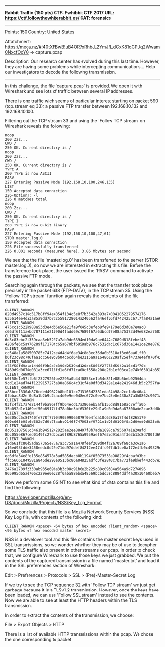 -----
**Rabbit Traffic (150 pts)
CTF: Fwhibbit CTF 2017
URL: https://ctf.followthewhiterabbit.es/
CAT: forensics**

-----

Points: 150 
Country: United States 

Attatchment: https://mega.nz/#!40tXFBwB!uB4OR7xRhbJ_2YmJN_dCxK81oCPUq2Wwam0NxcfOoYQ -> capture.pcap

Description: Our research center has evolved during this last time. However, they are having some problems while intercepting communications... Help our investigators to decode the following transmission.

-----

In this challenge, the file 'capture.pcap' is provided. We open it with Wireshark and see lots of traffic between several IP addresses.

There is one traffic wich seems of particular interest starting on packet 590 (tcp.stream eq 33): a passive FTP transfer between 192.168.10.132 and 192.168.10.100.

Filtering out the TCP stream 33 and using the 'Follow TCP stream' on Wireshark reveals the following:

```
noop
200 Zzz...
CWD /
250 OK. Current directory is /
noop
200 Zzz...
CWD /
250 OK. Current directory is /
TYPE A
200 TYPE is now ASCII
PASV
227 Entering Passive Mode (192,168,10,100,246,135)
LIST
150 Accepted data connection
226-Options: -l 
226 0 matches total
noop
200 Zzz...
CWD /
250 OK. Current directory is /
TYPE I
200 TYPE is now 8-bit binary
PASV
227 Entering Passive Mode (192,168,10,100,47,61)
STOR master.log.0
150 Accepted data connection
226-File successfully transferred
226 0.001 seconds (measured here), 3.86 Mbytes per second
```

We see that the file 'master.log.0' has been transferred to the server (STOR master.log.0), so now we are interested in extracting this file. Before the transference took place, the user issued the 'PASV' command to activate the passive FTP mode.

Searching again through the packets, we see that the transfer took place precisely in the packet 638 (FTP-DATA), in the TCP stream 35. Using the 'Follow TCP stream' function again reveals the contents of the file transferred:

```
CLIENT_RANDOM 820d4957c16c517b8ff94e4054f134c5e8f7b3542a393a740041052279574176 635614ee4da3a85a9dd7b7d25591728014a240562fa46ef26fd742425c6717fa84a1ae60c460a1f70eeaa63e98ba88c7
CLIENT_RANDOM 475cc1c522b988a53d3e4d56e50e21fa9f045c3efeb8fe94179e6d3d0a7e8ac0 c66df6f11aebd787111e21b90d4fadd69c7689f67a6dbcd07e08a75373d49e682ea7603c334592bdc3f2d1f1e3707e4d
CLIENT_RANDOM 6d3c83ebc21359caa3eb5297a7ab9de6394ed10da9ae6442c7689d818febef48 4206fe6c5a976289f17178fc65a670bf6958ab976c7532dcc1c676d36a14e1ce20e87627a76ab6855a63e8c24464e273
CLIENT_RANDOM cc548a1a586500785c7412de4d4d4f6ae34c8d8ec36da0b3518af3ed6aa61ff0 b6f23c98c786faa1cc56e958b04c6cd64be3115a9a164860229af25ef4733e4ef070f4297c873b5e4153382bd31fd05c
CLIENT_RANDOM c75f58fd9a1a14466f9b8e9b390d2539ad120eb5866f27753d5942a16ed1f70b 5469d9d0676e081a3ce6718fd1a6fd71ca00cf558a200e26b1ef03ca2e74bf63014b35312c42c568b9385a1b3f003e9a
CLIENT_RANDOM b0f58e1e571fb6f23279260be2295a0b44f0853ce1b54e891e88b5beb92504da 9cd1e24ad704f1229157275a80a866c4c31cf4a0df0d3429a1e4e241946d1b5c2757facc58648a419fe3d6fe46fca606
CLIENT_RANDOM a83bce1330ab876cded49622b8bd101cc713166d2381eda34b98a2ccfa8c66a4 0fbbac8d2ef0d8a1b2b9c24ac4d0e9ee048ec672c0ee7bc75e0e430a87a3b0862c9071a90728be23ec5271b437ca4375
CLIENT_RANDOM 03fc4f217a7e2144f9ba969ff9b64ecd17a386eeb5afb153d8d9168ac7effa0b 35b092d1e1469ef50b6917ffd78a0be3bf6330fe29d1a9d3d9da6a87300a0e2cae3dd8d10275df11175d4930d06099b0
CLIENT_RANDOM 5e305cc5c84740fe778f77b0490599065879f0e4fda10c6380a17f4df8265179 800c665b98c6d682d7d9c75aabc9146f747093cf9721e1d26d0198f8a2d00ed0d023e0a4971c7f7824d9968f2e627ed9
CLIENT_RANDOM dc051107581c3461b9451242825ae2ee88407f8b7ada1897ca795607a1a20afd 8bc055e867ced0149fc27d7bca6f89b8765a9959aef67e3cd91da4f3e3b13c8d780fd69238992f69624d597bddfb65e6
CLIENT_RANDOM d9d661fc80d5ada57365e77a7a3c75a1a478feef209d04fc2a709f68ca3c61a6 a16ed93fdde3458eedc0d29e71dd97ddef84212ee47dfc907db1ce0a172e4fb0c49329e93f1ee1ba13ce29d113966e73
CLIENT_RANDOM ec6dfa34e8fe135e854578e3ad585dacb0b1194f05073533a90829f4cbaf03bc ffc56661049581a846de292e0513bc86a04825adfc3fe28f0c7ba772fe9bbef443cb7e2ce8c17d8cf4ac6042de6f09fa
CLIENT_RANDOM 2476a2709f2330ab935e696a3b3c08c91b6e2b225c88c09584a564a9d7276096 865995d65ad706c229ee0e228f0aba88ebda48569bcbdd38c8884ddf4a30510460beb7e6aa3d494b524d60c7ffee50aa
```

Now we perform some OSINT to see what kind of data contains this file and find the following:

https://developer.mozilla.org/en-US/docs/Mozilla/Projects/NSS/Key_Log_Format

So we conclude that this file is a Mozilla Network Security Services (NSS) Key Log file, with contents of the following kind:

```
CLIENT_RANDOM <space> <64 bytes of hex encoded client_random> <space> <96 bytes of hex encoded master secret>
```

NSS is a develover tool and this file contains the master secret keys used in SSL transmissions, so we wonder whether they may be of use to decypher some TLS traffic also present in other streams our pcap. In order to check that, we configure Wireshark to use those keys we just grabbed. We put the contents of the captured transmission in a file named 'master.txt' and load it in the SSL preferences section of Wireshark:

Edit > Preferences > Protocols > SSL > (Pre)-Master-Secret Log

If we try to see the TCP sequence 32 with 'Follow TCP stream' we just get garbage because it is a TLSv1.2 transmission. However, once the keys have been loaded, we can use 'Follow SSL stream' instead to see the contents. Now we are able to see at least the HTTP headers within the TLS transmission.

In order to extract the contents of the transmission, we choose:

File > Export Objects > HTTP

There is a list of available HTTP transmissions within the pcap. We chose the one corresponding to packet 



